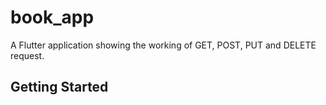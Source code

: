 # book_app

A Flutter application showing the working of GET, POST, PUT and DELETE request. 

## Getting Started

